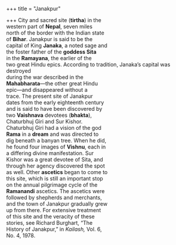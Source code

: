 +++
title = "Janakpur"

+++
City and sacred site (**tirtha**) in the  
western part of **Nepal**, seven miles  
north of the border with the Indian state  
of **Bihar**. Janakpur is said to be the  
capital of King **Janaka**, a noted sage and  
the foster father of the **goddess Sita**  
in the **Ramayana**, the earlier of the  
two great Hindu epics. According to tradition, Janaka’s capital was destroyed  
during the war described in the  
**Mahabharata**—the other great Hindu  
epic—and disappeared without a  
trace. The present site of Janakpur  
dates from the early eighteenth century  
and is said to have been discovered by  
two **Vaishnava** devotees (**bhakta**),  
Chaturbhuj Giri and Sur Kishor.  
Chaturbhuj Giri had a vision of the god  
**Rama** in a **dream** and was directed to  
dig beneath a banyan tree. When he did,  
he found four images of **Vishnu**, each in  
a differing divine manifestation. Sur  
Kishor was a great devotee of Sita, and  
through her agency discovered the spot  
as well. Other **ascetics** began to come to  
this site, which is still an important stop  
on the annual pilgrimage cycle of the  
**Ramanandi** ascetics. The ascetics were  
followed by shepherds and merchants,  
and the town of Janakpur gradually grew  
up from there. For extensive treatment  
of this site and the veracity of these  
stories, see Richard Burghart, “The  
History of Janakpur,” in *Kailash,* Vol. 6,  
No. 4, 1978.